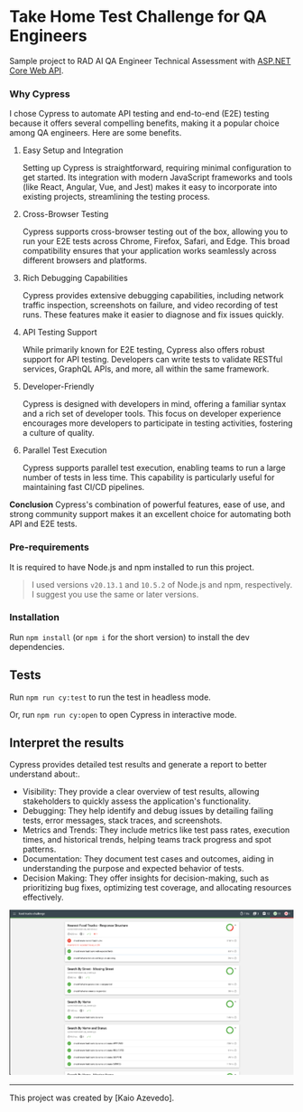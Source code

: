 # Take Home Test Challenge for QA Engineers

Sample project to RAD AI QA Engineer Technical Assessment with [ASP.NET Core Web API](README.md).

### Why Cypress

I chose Cypress to automate API testing and end-to-end (E2E) testing because it offers several compelling benefits, making it a popular choice among QA engineers. Here are some benefits.

1. Easy Setup and Integration

   Setting up Cypress is straightforward, requiring minimal configuration to get started. Its integration with modern JavaScript frameworks and tools (like React, Angular, Vue, and Jest) makes it easy to incorporate into existing projects, streamlining the testing process.

2. Cross-Browser Testing

   Cypress supports cross-browser testing out of the box, allowing you to run your E2E tests across Chrome, Firefox, Safari, and Edge. This broad compatibility ensures that your application works seamlessly across different browsers and platforms.

3. Rich Debugging Capabilities

   Cypress provides extensive debugging capabilities, including network traffic inspection, screenshots on failure, and video recording of test runs. These features make it easier to diagnose and fix issues quickly.

4. API Testing Support

   While primarily known for E2E testing, Cypress also offers robust support for API testing. Developers can write tests to validate RESTful services, GraphQL APIs, and more, all within the same framework.

5. Developer-Friendly

   Cypress is designed with developers in mind, offering a familiar syntax and a rich set of developer tools. This focus on developer experience encourages more developers to participate in testing activities, fostering a culture of quality.

6. Parallel Test Execution

   Cypress supports parallel test execution, enabling teams to run a large number of tests in less time. This capability is particularly useful for maintaining fast CI/CD pipelines.

**Conclusion**
Cypress's combination of powerful features, ease of use, and strong community support makes it an excellent choice for automating both API and E2E tests.

### Pre-requirements

It is required to have Node.js and npm installed to run this project.

> I used versions `v20.13.1` and `10.5.2` of Node.js and npm, respectively. I suggest you use the same or later versions.

### Installation

Run `npm install` (or `npm i` for the short version) to install the dev dependencies.

## Tests

Run `npm run cy:test` to run the test in headless mode.

Or, run `npm run cy:open` to open Cypress in interactive mode.

## Interpret the results

Cypress provides detailed test results and generate a report to better understand about:.

- Visibility: They provide a clear overview of test results, allowing stakeholders to quickly assess the application's functionality.
- Debugging: They help identify and debug issues by detailing failing tests, error messages, stack traces, and screenshots.
- Metrics and Trends: They include metrics like test pass rates, execution times, and historical trends, helping teams track progress and spot patterns.
- Documentation: They document test cases and outcomes, aiding in understanding the purpose and expected behavior of tests.
- Decision Making: They offer insights for decision-making, such as prioritizing bug fixes, optimizing test coverage, and allocating resources effectively.

![Report Image](assets/radai_cypress_report.png)

---

This project was created by [Kaio Azevedo].
